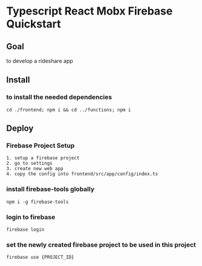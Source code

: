# Typescript React Mobx Firebase Quickstart
## Goal
to develop a rideshare app

## Install
### to install the needed dependencies 
```
cd ./frontend; npm i && cd ../functions; npm i 
```


## Deploy

### Firebase Project Setup
```
1. setup a firebase project 
2. go to settings
3. create new web app
4. copy the config into frontend/src/app/config/index.ts
```

### install firebase-tools globally
```
npm i -g firebase-tools
```

### login to firebase
```
firebase login
```
### set the newly created firebase project to be used in this project
```
firebase use {PROJECT_ID} 
```
